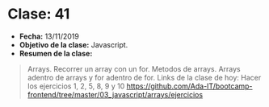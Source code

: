 # Clase: 41
* **Fecha:** 13/11/2019
* **Objetivo de la clase:** Javascript.   
* **Resumen de la clase:**
> Arrays. Recorrer un array con un for. Metodos de arrays. Arrays adentro de arrays y for adentro de for. 
Links de la clase de hoy:
Hacer los ejercicios 1, 2, 5, 8, 9 y 10
https://github.com/Ada-IT/bootcamp-frontend/tree/master/03_javascript/arrays/ejercicios
